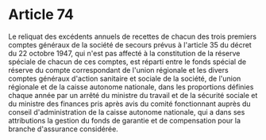 # Article 74

Le reliquat des excédents annuels de recettes de chacun des trois premiers comptes généraux de la société de secours prévus à l'article 35 du décret du 22 octobre 1947, qui n'est pas affecté à la constitution de la réserve spéciale de chacun de ces comptes, est réparti entre le fonds spécial de réserve du compte correspondant de l'union régionale et les divers comptes généraux d'action sanitaire et sociale de la société, de l'union régionale et de la caisse autonome nationale, dans les proportions définies chaque année par un arrêté du ministre du travail et de la sécurité sociale et du ministre des finances pris après avis du comité fonctionnant auprès du conseil d'administration de la caisse autonome nationale, qui a dans ses attributions la gestion du fonds de garantie et de compensation pour la branche d'assurance considérée.
